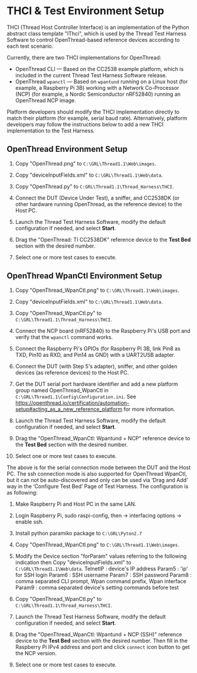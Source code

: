 # THCI & Test Environment Setup

THCI (Thread Host Controller Interface) is an implementation of the Python abstract class template "IThci", which is used by the Thread Test Harness Software to control OpenThread-based reference devices according to each test scenario.

Currently, there are two THCI implementations for OpenThread:

- OpenThread CLI — Based on the CC2538 example platform, which is included in the current Thread Test Harness Software release.
- OpenThread `wpanctl` — Based on `wpantund` running on a Linux host (for example, a Raspberry Pi 3B) working with a Network Co-Processor (NCP) (for example, a Nordic Semiconductor nRF52840) running an OpenThread NCP image.

Platform developers should modify the THCI implementation directly to match their platform (for example, serial baud rate). Alternatively, platform developers may follow the instructions below to add a new THCI implementation to the Test Harness.

## OpenThread Environment Setup

1. Copy "OpenThread.png" to `C:\GRL\Thread1.1\Web\images`.

2. Copy "deviceInputFields.xml" to `C:\GRL\Thread1.1\Web\data`.

3. Copy "OpenThread.py" to `C:GRL\Thread1.1\Thread_Harness\THCI`.

4. Connect the DUT (Device Under Test), a sniffer, and CC2538DK (or other hardware running OpenThread, as the reference device) to the Host PC.

5. Launch the Thread Test Harness Software, modify the default configuration if needed, and select **Start**.

6. Drag the "OpenThread: TI CC2538DK" reference device to the **Test Bed** section with the desired number.

7. Select one or more test cases to execute.

## OpenThread WpanCtl Environment Setup

1. Copy "OpenThread_WpanCtl.png" to `C:\GRL\Thread1.1\Web\images`.

2. Copy "deviceInputFields.xml" to `C:\GRL\Thread1.1\Web\data`.

3. Copy "OpenThread_WpanCtl.py" to `C:\GRL\Thread1.1\Thread_Harness\THCI`.

4. Connect the NCP board (nRF52840) to the Raspberry Pi's USB port and verify that the `wpanctl` command works.

5. Connect the Raspberry Pi's GPIOs (for Raspberry Pi 3B, link Pin8 as TXD, Pin10 as RXD, and Pin14 as GND) with a UART2USB adapter.

6. Connect the DUT (with Step 5's adapter), sniffer, and other golden devices (as reference devices) to the Host PC.

7. Get the DUT serial port hardware identifier and add a new platform group named OpenThread_WpanCtl in `C:\GRL\Thread1.1\Config\Configuration.ini`. See https://openthread.io/certification/automation-setup#acting_as_a_new_reference_platform for more information.

8. Launch the Thread Test Harness Software, modify the default configuration if needed, and select **Start**.

9. Drag the "OpenThread_WpanCtl: Wpantund + NCP" reference device to the **Test Bed** section with the desired number.

10. Select one or more test cases to execute.

The above is for the serial connection mode between the DUT and the Host PC. The ssh connection mode is also supported for OpenThread WpanCtl, but it can not be auto-discovered and only can be used via ‘Drag and Add’ way in the ‘Configure Test Bed’ Page of Test Harness. The configuration is as following:

1. Make Raspberry Pi and Host PC in the same LAN.

2. Login Raspberry Pi, sudo raspi-config, then -> interfacing options -> enable ssh.

3. Install python paramiko package to `C:\GRL\Pyton2.7`

4. Copy "OpenThread_WpanCtl.png" to `C:\GRL\Thread1.1\Web\images`.

5. Modify the Device section "forParam" values referring to the following indication then Copy "deviceInputFields.xml" to `C:\GRL\Thread1.1\Web\data`. TelnetIP : device's IP address Param5 : 'ip' for SSH login Param6 : SSH username Param7 : SSH password Param8 : comma separated CLI prompt, Wpan command prefix, Wpan interface Param9 : comma separated device's setting commands before test

6. Copy "OpenThread_WpanCtl.py" to `C:\GRL\Thread1.1\Thread_Harness\THCI`.

7. Launch the Thread Test Harness Software, modify the default configuration if needed, and select **Start**.

8. Drag the "OpenThread_WpanCtl: Wpantund + NCP (SSH)" reference device to the **Test Bed** section with the desired number. Then fill in the Raspberry Pi IPv4 address and port and click `connect` icon button to get the NCP version.

9. Select one or more test cases to execute.
